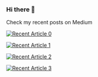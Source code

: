 ### Hi there 👋





Check my recent posts on Medium

<a target="_blank" href="https://github-readme-medium-recent-article.vercel.app/medium/@lombos.monika/0"><img src="https://github-readme-medium-recent-article.vercel.app/medium/@lombos.monika/0" alt="Recent Article 0"> 

  <a target="_blank" href="https://github-readme-medium-recent-article.vercel.app/medium/@lombos.monika/1"><img src="https://github-readme-medium-recent-article.vercel.app/medium/@lombos.monika/1" alt="Recent Article 1">  

  <a target="_blank" href="https://github-readme-medium-recent-article.vercel.app/medium/@lombos.monika/2"><img src="https://github-readme-medium-recent-article.vercel.app/medium/@lombos.monika/2" alt="Recent Article 2">  

  <a target="_blank" href="https://github-readme-medium-recent-article.vercel.app/medium/@lombos.monika/3"><img src="https://github-readme-medium-recent-article.vercel.app/medium/@lombos.monika/3" alt="Recent Article 3"> 



<!--
**lombocska/lombocska** is a ✨ _special_ ✨ repository because its `README.md` (this file) appears on your GitHub profile.

Here are some ideas to get you started:

- 🔭 I’m currently working on ...
- 🌱 I’m currently learning ...
- 👯 I’m looking to collaborate on ...
- 🤔 I’m looking for help with ...
- 💬 Ask me about ...
- 📫 How to reach me: ...
- 😄 Pronouns: ...
- ⚡ Fun fact: ...
-->
